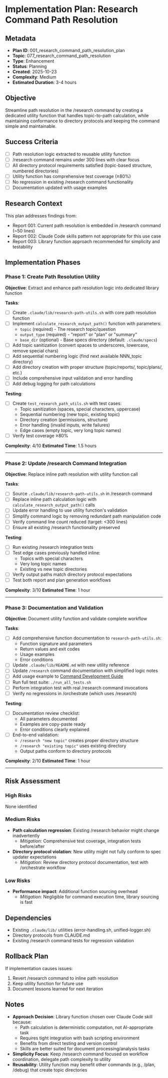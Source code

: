 # Implementation Plan: Research Command Path Resolution

## Metadata
- **Plan ID**: 001_research_command_path_resolution_plan
- **Topic**: 077_research_command_path_resolution
- **Type**: Enhancement
- **Status**: Planning
- **Created**: 2025-10-23
- **Complexity**: Medium
- **Estimated Duration**: 3-4 hours

## Objective
Streamline path resolution in the /research command by creating a dedicated utility function that handles topic-to-path calculation, while maintaining conformance to directory protocols and keeping the command simple and maintainable.

## Success Criteria
- [ ] Path resolution logic extracted to reusable utility function
- [ ] /research command remains under 300 lines with clear focus
- [ ] All directory protocol requirements satisfied (topic-based structure, numbered directories)
- [ ] Utility function has comprehensive test coverage (≥80%)
- [ ] No regression in existing /research command functionality
- [ ] Documentation updated with usage examples

## Research Context
This plan addresses findings from:
- Report 001: Current path resolution is embedded in /research command (~50 lines)
- Report 002: Claude Code skills pattern not appropriate for this use case
- Report 003: Library function approach recommended for simplicity and testability

## Implementation Phases

### Phase 1: Create Path Resolution Utility
**Objective**: Extract and enhance path resolution logic into dedicated library function

**Tasks**:
- [ ] Create `.claude/lib/research-path-utils.sh` with core path resolution function
- [ ] Implement `calculate_research_output_path()` function with parameters:
  - `topic` (required) - The research topic/question
  - `output_type` (required) - "report" or "plan" or "summary"
  - `base_dir` (optional) - Base specs directory (default: `.claude/specs`)
- [ ] Add topic sanitization (convert spaces to underscores, lowercase, remove special chars)
- [ ] Add sequential numbering logic (find next available NNN_topic directory)
- [ ] Add directory creation with proper structure (topic/reports/, topic/plans/, etc.)
- [ ] Include comprehensive input validation and error handling
- [ ] Add debug logging for path calculations

**Testing**:
- [ ] Create `test_research_path_utils.sh` with test cases:
  - Topic sanitization (spaces, special characters, uppercase)
  - Sequential numbering (new topic, existing topic)
  - Directory creation (permissions, structure)
  - Error handling (invalid inputs, write failures)
  - Edge cases (empty topic, very long topic names)
- [ ] Verify test coverage ≥80%

**Complexity**: 4/10
**Estimated Time**: 1.5 hours

---

### Phase 2: Update /research Command Integration
**Objective**: Replace inline path resolution with utility function call

**Tasks**:
- [ ] Source `.claude/lib/research-path-utils.sh` in /research command
- [ ] Replace inline path calculation logic with `calculate_research_output_path()` calls
- [ ] Update error handling to use utility function's validation
- [ ] Simplify command logic by removing redundant path manipulation code
- [ ] Verify command line count reduced (target: <300 lines)
- [ ] Ensure all existing /research functionality preserved

**Testing**:
- [ ] Run existing /research integration tests
- [ ] Test edge cases previously handled inline:
  - Topics with special characters
  - Very long topic names
  - Existing vs new topic directories
- [ ] Verify output paths match directory protocol expectations
- [ ] Test both report and plan generation workflows

**Complexity**: 3/10
**Estimated Time**: 1 hour

---

### Phase 3: Documentation and Validation
**Objective**: Document utility function and validate complete workflow

**Tasks**:
- [ ] Add comprehensive function documentation to `research-path-utils.sh`:
  - Function signature and parameters
  - Return values and exit codes
  - Usage examples
  - Error conditions
- [ ] Update `.claude/lib/README.md` with new utility reference
- [ ] Update `/research` command documentation with simplified logic notes
- [ ] Add usage example to [Command Development Guide](.claude/docs/guides/command-development-guide.md)
- [ ] Run full test suite: `./run_all_tests.sh`
- [ ] Perform integration test with real /research command invocations
- [ ] Verify no regressions in /orchestrate (which uses /research)

**Testing**:
- [ ] Documentation review checklist:
  - All parameters documented
  - Examples are copy-paste ready
  - Error conditions clearly explained
- [ ] End-to-end validation:
  - `/research "new topic"` creates proper directory structure
  - `/research "existing topic"` uses existing directory
  - Output paths conform to directory protocols

**Complexity**: 2/10
**Estimated Time**: 1 hour

---

## Risk Assessment

### High Risks
None identified

### Medium Risks
- **Path calculation regression**: Existing /research behavior might change inadvertently
  - *Mitigation*: Comprehensive test coverage, integration tests before/after
- **Directory protocol violation**: New utility might not fully conform to spec updater expectations
  - *Mitigation*: Review directory protocol documentation, test with /orchestrate workflow

### Low Risks
- **Performance impact**: Additional function sourcing overhead
  - *Mitigation*: Negligible for command execution time, library sourcing is fast

## Dependencies
- Existing `.claude/lib/` utilities (error-handling.sh, unified-logger.sh)
- Directory protocols from CLAUDE.md
- Existing /research command tests for regression validation

## Rollback Plan
If implementation causes issues:
1. Revert /research command to inline path resolution
2. Keep utility function for future use
3. Document lessons learned for next iteration

## Notes
- **Approach Decision**: Library function chosen over Claude Code skill because:
  - Path calculation is deterministic computation, not AI-appropriate task
  - Requires tight integration with bash scripting environment
  - Benefits from direct testing and version control
  - Skills are better suited for document processing/analysis tasks
- **Simplicity Focus**: Keep /research command focused on workflow coordination, delegate path complexity to utility
- **Reusability**: Utility function may benefit other commands (e.g., /plan, /debug) that create topic directories
